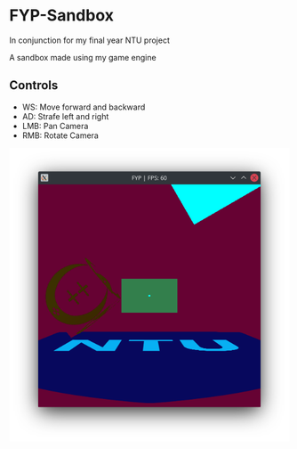 # FYP-Sandbox
In conjunction for my final year NTU project

A sandbox made using my game engine

## Controls
- WS: Move forward and backward
- AD: Strafe left and right
- LMB: Pan Camera
- RMB: Rotate Camera

![Poster](Example.png)
